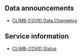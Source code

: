 ## Data announcements

* [CLIMB-COVID Data Changelog](changelog)

## Service information

* [CLIMB-COVID Status](https://status.covid19.climb.ac.uk/)
